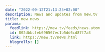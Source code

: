```yaml
---
date: "2022-09-12T21:13:25+02:00"
description: News and updates from mew.tv
title: mew news
params:
  feedlink: https://mew.tv/feeds/news.atom
  id: 802dbbcfeb696567ec1b5dd6cd87f7a3
  link: https://mew.tv/news.html
  blogrolls: []
---
```

